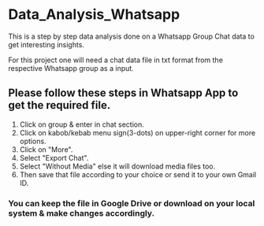 # Data_Analysis_Whatsapp
This is a step by step data analysis done on a Whatsapp Group Chat data to get interesting insights.

For this project one will need a chat data file in txt format from the respective Whatsapp group as a input.

## Please follow these steps in Whatsapp App to get the required file.

1. Click on group & enter in chat section.
2. Click on kabob/kebab menu sign(3-dots) on upper-right corner for more options.
3. Click on "More".
4. Select "Export Chat".
5. Select "Without Media" else it will download media files too.
6. Then save that file according to your choice or send it to your own Gmail ID.

### You can keep the file in Google Drive or download on your local system & make changes accordingly.
